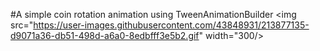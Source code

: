 #A simple coin rotation animation using TweenAnimationBuilder
<img src="https://user-images.githubusercontent.com/43848931/213877135-d9071a36-db51-498d-a6a0-8edbfff3e5b2.gif" width="300/>
  
